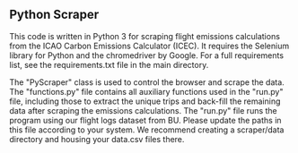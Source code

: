 ## Python Scraper

This code is written in Python 3 for scraping flight emissions calculations from the ICAO
Carbon Emissions Calculator (ICEC). It requires the Selenium library for Python and the chromedriver by Google.
For a full requirements list, see the requirements.txt file in the main directory. 

The "PyScraper" class is used to control the browser and scrape the data.
The "functions.py" file contains all auxiliary functions used in the "run.py" file, including those to extract the unique trips and back-fill the remaining data after scraping the emissions calculations.
The "run.py" file runs the program using our flight logs dataset from BU. Please update the paths in this file according to your system. We recommend creating a scraper/data directory and housing your data.csv files there.